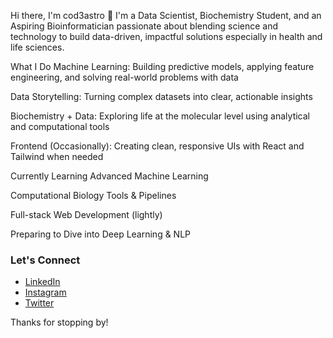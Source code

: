 Hi there, I'm cod3astro 👋
I'm a Data Scientist, Biochemistry Student, and an Aspiring Bioinformatician passionate about blending science and technology to build data-driven, impactful solutions especially in health and life sciences.

What I Do
Machine Learning: Building predictive models, applying feature engineering, and solving real-world problems with data

Data Storytelling: Turning complex datasets into clear, actionable insights

Biochemistry + Data: Exploring life at the molecular level using analytical and computational tools

Frontend (Occasionally): Creating clean, responsive UIs with React and Tailwind when needed

Currently Learning
Advanced Machine Learning

Computational Biology Tools & Pipelines

Full-stack Web Development (lightly)

Preparing to Dive into Deep Learning & NLP

### Let's Connect
- [LinkedIn](https://www.linkedin.com/in/tijani-abdullateef)  
- [Instagram](https://instagram.com/cod3astro)  
- [Twitter](https://twitter.com/cod3astro)

Thanks for stopping by!
